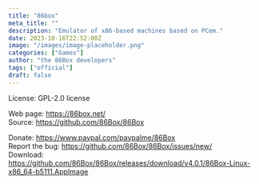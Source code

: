```yaml
---
title: "86box"
meta_title: ""
description: "Emulator of x86-based machines based on PCem."
date: 2023-10-16T22:52:00Z
image: "/images/image-placeholder.png"
categories: ["Games"]
author: "the 86Box developers"
tags: ["official"]
draft: false
---
```


License:  GPL-2.0 license

Web page: https://86box.net/  
Source: https://github.com/86Box/86Box  

Donate: https://www.paypal.com/paypalme/86Box  
Report the bug: https://github.com/86Box/86Box/issues/new/  
Download: https://github.com/86Box/86Box/releases/download/v4.0.1/86Box-Linux-x86_64-b5111.AppImage
